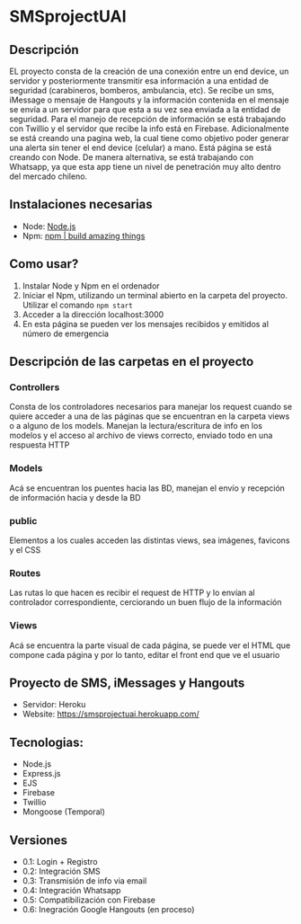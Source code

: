 # SMSprojectUAI
## Descripción
EL proyecto consta de la creación de una conexión entre un end device, un servidor y posteriormente transmitir esa información a una entidad de seguridad (carabineros, bomberos, ambulancia, etc). Se recibe un sms, iMessage o mensaje de Hangouts y la información contenida en el mensaje se envía a un servidor para que esta a su vez sea enviada a la entidad de seguridad.
Para el manejo de recepción de información se está trabajando con Twillio y el servidor que recibe la info está en Firebase.
Adicionalmente se está creando una pagina web, la cual tiene como objetivo poder generar una alerta sin tener el end device (celular) a mano. Está página se está creando con Node.
De manera alternativa, se está trabajando con Whatsapp, ya que esta app tiene un nivel de penetración muy alto dentro del mercado chileno.

## Instalaciones necesarias
- Node: [Node.js](https://nodejs.org/en/)
- Npm: [npm | build amazing things](https://www.npmjs.com/)

## Como usar?
1. Instalar Node y Npm en el ordenador
2. Iniciar el Npm, utilizando un terminal abierto en la carpeta del proyecto. Utilizar el comando `npm start`
3. Acceder a la dirección localhost:3000
4. En esta página se pueden ver los mensajes recibidos y emitidos al número de emergencia

## Descripción de las carpetas en el proyecto
### Controllers
Consta de los controladores necesarios para manejar los request cuando se quiere acceder a una  de las páginas que se encuentran en la carpeta views o a alguno de los models. Manejan la lectura/escritura de info en los modelos y  el acceso al archivo de views correcto, enviado todo en una respuesta  HTTP
### Models
Acá se encuentran los puentes hacia las BD, manejan el envío y recepción de información hacia y desde la BD
### public
Elementos a los cuales acceden las distintas views, sea imágenes, favicons y el CSS
### Routes
Las rutas lo que hacen es recibir el request de HTTP y lo envían al controlador correspondiente, cerciorando un buen flujo de la información
### Views
Acá se encuentra la parte visual de cada página, se puede ver el HTML que compone cada página y por lo tanto, editar el front end que ve el usuario

## Proyecto de SMS, iMessages y Hangouts  
- Servidor: Heroku
- Website: https://smsprojectuai.herokuapp.com/

## Tecnologias:
- Node.js
- Express.js
- EJS
- Firebase
- Twillio
- Mongoose (Temporal)

## Versiones
- 0.1: Login + Registro
- 0.2: Integración SMS
- 0.3: Transmisión de info via email
- 0.4: Integración Whatsapp
- 0.5: Compatibilización con Firebase
- 0.6: Inegración Google Hangouts (en proceso)
